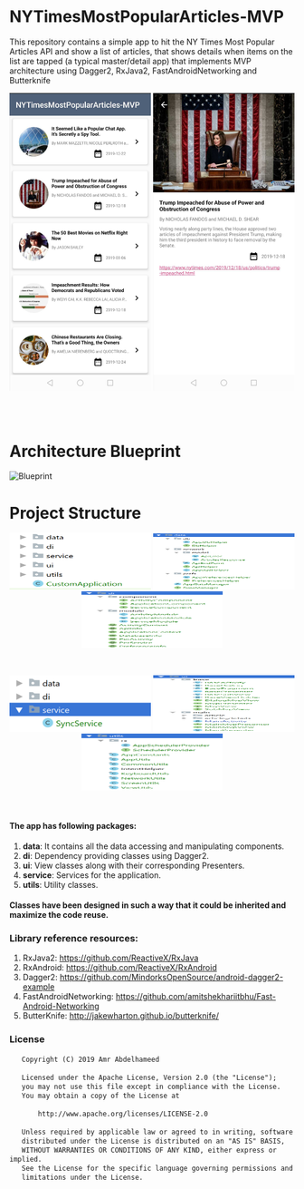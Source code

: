 # NYTimesMostPopularArticles-MVP

This repository contains a simple app to hit the NY Times Most Popular Articles API and show a list of articles, that shows details when items on the list are tapped (a typical master/detail app) that implements MVP architecture using Dagger2, RxJava2, FastAndroidNetworking and Butterknife
<br>
<p align="center">
    <img src="page1.jpg" width="250"/>
    <img src="page2.jpg" width="250"/>
</p>
<br>
<br>

# Architecture Blueprint
![Blueprint](https://janishar.github.io/images/mvp-app-pics/mvp-arch.png)
<br>

# Project Structure
<p align="center">
    <img src="screen1.png" width="250" height="100"/>
    <img src="screen2.png" width="250" height="100"/>
    <img src="screen3.png" width="250" height="100"/>
</p>
<br>
<p align="center">
    <img src="screen4.png" width="250" height="100"/>
    <img src="screen5.png" width="250" height="100"/>
    <img src="screen6.png" width="250" height="100"/>
</p>
<br>

#### The app has following packages:
1. **data**: It contains all the data accessing and manipulating components.
2. **di**: Dependency providing classes using Dagger2.
3. **ui**: View classes along with their corresponding Presenters.
4. **service**: Services for the application.
5. **utils**: Utility classes.

#### Classes have been designed in such a way that it could be inherited and maximize the code reuse.

### Library reference resources:
1. RxJava2: https://github.com/ReactiveX/RxJava
2. RxAndroid: https://github.com/ReactiveX/RxAndroid
3. Dagger2: https://github.com/MindorksOpenSource/android-dagger2-example
4. FastAndroidNetworking: https://github.com/amitshekhariitbhu/Fast-Android-Networking
5. ButterKnife: http://jakewharton.github.io/butterknife/

### License
```
   Copyright (C) 2019 Amr Abdelhameed

   Licensed under the Apache License, Version 2.0 (the "License");
   you may not use this file except in compliance with the License.
   You may obtain a copy of the License at

       http://www.apache.org/licenses/LICENSE-2.0

   Unless required by applicable law or agreed to in writing, software
   distributed under the License is distributed on an "AS IS" BASIS,
   WITHOUT WARRANTIES OR CONDITIONS OF ANY KIND, either express or implied.
   See the License for the specific language governing permissions and
   limitations under the License.
```
